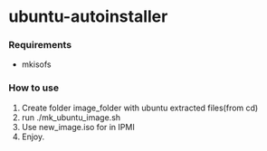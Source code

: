 ubuntu-autoinstaller
====================
### Requirements
* mkisofs

### How to use
1. Create folder image_folder with ubuntu extracted files(from cd)
2. run ./mk_ubuntu_image.sh
3. Use new_image.iso for in IPMI
4. Enjoy.
